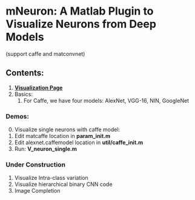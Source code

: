 # mNeuron: A Matlab Plugin to Visualize Neurons from Deep Models
(support caffe and matconvnet)

## Contents:
1. [**Visualization Page**](http://vision03.csail.mit.edu/cnn_art/index.html)
2. Basics:
    1. For Caffe, we have four models: AlexNet, VGG-16, NIN, GoogleNet 

### Demos:
0. Visualize single neurons with caffe model:
  1. Edit matcaffe location in **param_init.m**
  2. Edit alexnet.caffemodel location in **util/caffe_init.m**
  3. Run: **V_neuron_single.m**

### Under Construction
1. Visualize Intra-class variation
2. Visualize hierarchical binary CNN code
3. Image Completion

